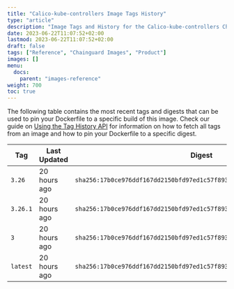 ```yaml
---
title: "Calico-kube-controllers Image Tags History"
type: "article"
description: "Image Tags and History for the Calico-kube-controllers Chainguard Image"
date: 2023-06-22T11:07:52+02:00
lastmod: 2023-06-22T11:07:52+02:00
draft: false
tags: ["Reference", "Chainguard Images", "Product"]
images: []
menu:
  docs:
    parent: "images-reference"
weight: 700
toc: true
---
```


The following table contains the most recent tags and digests that can be used to pin your Dockerfile to a specific build of this image. Check our guide on [Using the Tag History API](/chainguard/chainguard-images/using-the-tag-history-api/) for information on how to fetch all tags from an image and how to pin your Dockerfile to a specific digest.

| Tag      | Last Updated | Digest                                                                    |
|----------|--------------|---------------------------------------------------------------------------|
| `3.26`   | 20 hours ago | `sha256:17b0ce976ddf167dd2150bfd97ed1c57f89301b95beb43e87f282d01bbe32d13` |
| `3.26.1` | 20 hours ago | `sha256:17b0ce976ddf167dd2150bfd97ed1c57f89301b95beb43e87f282d01bbe32d13` |
| `3`      | 20 hours ago | `sha256:17b0ce976ddf167dd2150bfd97ed1c57f89301b95beb43e87f282d01bbe32d13` |
| `latest` | 20 hours ago | `sha256:17b0ce976ddf167dd2150bfd97ed1c57f89301b95beb43e87f282d01bbe32d13` |
